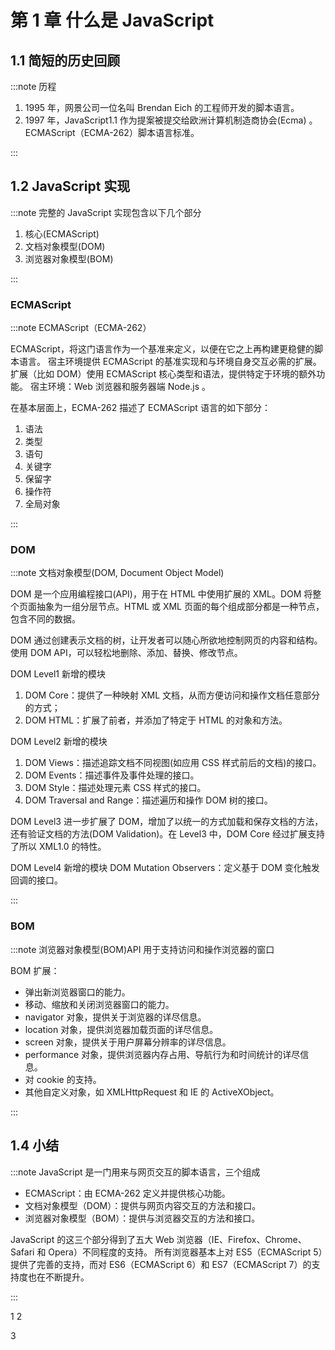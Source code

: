 # 第 1 章 什么是 JavaScript

## 1.1 简短的历史回顾

:::note 历程

1. 1995 年，网景公司一位名叫 Brendan Eich 的工程师开发的脚本语言。
2. 1997 年，JavaScript1.1 作为提案被提交给欧洲计算机制造商协会(Ecma) 。ECMAScript（ECMA-262）脚本语言标准。

:::

## 1.2 JavaScript 实现

:::note 完整的 JavaScript 实现包含以下几个部分

1. 核心(ECMAScript)
2. 文档对象模型(DOM)
3. 浏览器对象模型(BOM)

:::

### ECMAScript

:::note ECMAScript（ECMA-262）

ECMAScript，将这门语言作为一个基准来定义，以便在它之上再构建更稳健的脚本语言。
宿主环境提供 ECMAScript 的基准实现和与环境自身交互必需的扩展。
扩展（比如 DOM）使用 ECMAScript 核心类型和语法，提供特定于环境的额外功能。
宿主环境：Web 浏览器和服务器端 Node.js 。

在基本层面上，ECMA-262 描述了 ECMAScript 语言的如下部分：

1. 语法
2. 类型
3. 语句
4. 关键字
5. 保留字
6. 操作符
7. 全局对象

:::

### DOM

:::note 文档对象模型(DOM, Document Object Model)

DOM 是一个应用编程接口(API)，用于在 HTML 中使用扩展的 XML。DOM 将整个页面抽象为一组分层节点。HTML 或 XML 页面的每个组成部分都是一种节点，包含不同的数据。

DOM 通过创建表示文档的树，让开发者可以随心所欲地控制网页的内容和结构。使用 DOM API，可以轻松地删除、添加、替换、修改节点。

DOM Level1 新增的模块

1. DOM Core：提供了一种映射 XML 文档，从而方便访问和操作文档任意部分的方式；
2. DOM HTML：扩展了前者，并添加了特定于 HTML 的对象和方法。

DOM Level2 新增的模块

1. DOM Views：描述追踪文档不同视图(如应用 CSS 样式前后的文档)的接口。
2. DOM Events：描述事件及事件处理的接口。
3. DOM Style：描述处理元素 CSS 样式的接口。
4. DOM Traversal and Range：描述遍历和操作 DOM 树的接口。

DOM Level3 进一步扩展了 DOM，增加了以统一的方式加载和保存文档的方法，还有验证文档的方法(DOM Validation)。在 Level3 中，DOM Core 经过扩展支持了所以 XML1.0 的特性。

DOM Level4 新增的模块 DOM Mutation Observers：定义基于 DOM 变化触发回调的接口。

:::

### BOM

:::note 浏览器对象模型(BOM)API 用于支持访问和操作浏览器的窗口

BOM 扩展：

- 弹出新浏览器窗口的能力。
- 移动、缩放和关闭浏览器窗口的能力。
- navigator 对象，提供关于浏览器的详尽信息。
- location 对象，提供浏览器加载页面的详尽信息。
- screen 对象，提供关于用户屏幕分辨率的详尽信息。
- performance 对象，提供浏览器内存占用、导航行为和时间统计的详尽信息。
- 对 cookie 的支持。
- 其他自定义对象，如 XMLHttpRequest 和 IE 的 ActiveXObject。

:::

## 1.4 小结

:::note JavaScript 是一门用来与网页交互的脚本语言，三个组成

- ECMAScript：由 ECMA-262 定义并提供核心功能。
- 文档对象模型（DOM）：提供与网页内容交互的方法和接口。
- 浏览器对象模型（BOM）：提供与浏览器交互的方法和接口。

JavaScript 的这三个部分得到了五大 Web 浏览器（IE、Firefox、Chrome、Safari 和 Opera）不同程度的支持。
所有浏览器基本上对 ES5（ECMAScript 5）提供了完善的支持，而对 ES6（ECMAScript 6）和 ES7（ECMAScript 7）的支持度也在不断提升。

:::

1
<common-codepen-snippet title="Event handling" slug="dyoeGjW" :height="474" tab="js,result" :team="false" user="Vue" name="Vue" :preview="false" :editable="false" />
2
<codepen-snippet title="Vue 3 Markdown Editor" slug="oNxXzyB" :height="474" tab="js,result" :team="false" user="immarina" name="Vue" :preview="false"  />

<!-- <codepen-snippet title="Vue 3 Markdown Editor" slug="oNxXzyB" :height="474" tab="js,result" :team="false" user="immarina" name="Vue" :preview="false"  /> -->

3

<!-- href="https://codepen.io/team/Vue/embed/KKpRVvJ?default-tab=result&editable=true&theme-id=39028" -->
